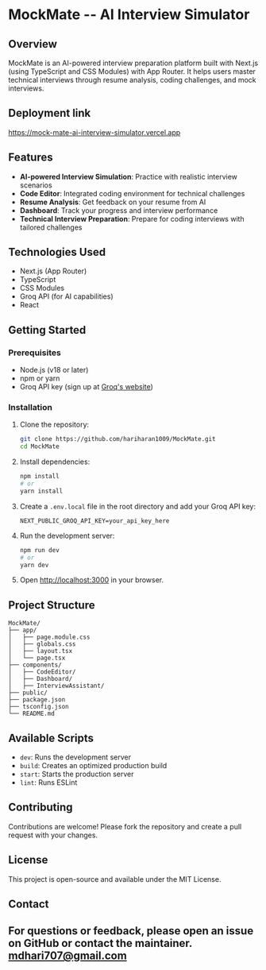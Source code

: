 #  MockMate -- AI Interview Simulator

## Overview
MockMate is an AI-powered interview preparation platform built with Next.js (using TypeScript and CSS Modules) with App Router. It helps users master technical interviews through resume analysis, coding challenges, and mock interviews. 
## Deployment link
https://mock-mate-ai-interview-simulator.vercel.app

## Features
- **AI-powered Interview Simulation**: Practice with realistic interview scenarios
- **Code Editor**: Integrated coding environment for technical challenges
- **Resume Analysis**: Get feedback on your resume from AI
- **Dashboard**: Track your progress and interview performance
- **Technical Interview Preparation**: Prepare for coding interviews with tailored challenges

## Technologies Used
- Next.js (App Router)
- TypeScript
- CSS Modules
- Groq API (for AI capabilities)
- React

## Getting Started

### Prerequisites
- Node.js (v18 or later)
- npm or yarn
- Groq API key (sign up at [Groq's website](https://groq.com/))

### Installation
1. Clone the repository:
   ```bash
   git clone https://github.com/hariharan1009/MockMate.git
   cd MockMate
   ```

2. Install dependencies:
   ```bash
   npm install
   # or
   yarn install
   ```

3. Create a `.env.local` file in the root directory and add your Groq API key:
   ```env
   NEXT_PUBLIC_GROQ_API_KEY=your_api_key_here
   ```

4. Run the development server:
   ```bash
   npm run dev
   # or
   yarn dev
   ```

5. Open [http://localhost:3000](http://localhost:3000) in your browser.

## Project Structure
```
MockMate/
├── app/
│   ├── page.module.css
│   ├── globals.css
│   ├── layout.tsx
│   └── page.tsx
├── components/
│   ├── CodeEditor/
│   ├── Dashboard/
│   ├── InterviewAssistant/
├── public/
├── package.json
├── tsconfig.json
└── README.md
```

## Available Scripts
- `dev`: Runs the development server
- `build`: Creates an optimized production build
- `start`: Starts the production server
- `lint`: Runs ESLint

## Contributing
Contributions are welcome! Please fork the repository and create a pull request with your changes.

## License
This project is open-source and available under the MIT License.

## Contact
For questions or feedback, please open an issue on GitHub or contact the maintainer.
mdhari707@gmail.com
---

